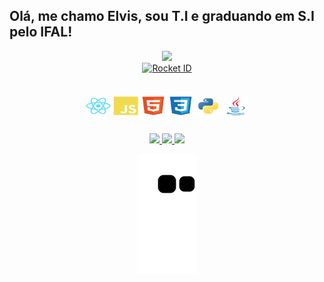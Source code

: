 ## Olá, me chamo Elvis, sou T.I e graduando em S.I pelo IFAL!

<div align="center">
  <div>
    <a href="https://github.com/antonio-elvis-dev">
      <img height="120rem" src="https://github-readme-stats.vercel.app/api/top-langs/?username=antonio-elvis-dev&layout=compact&langs_count=7&theme=dark"/>
    </a>
  </div>
  
  <div> 
    <a href="https://app.rocketseat.com.br/me/antonio-elvis-pinheiro-nascimento-da-silva-04000">
      <img src="https://app.rocketseat.com.br/api/rocketid/share?slug=antonio-elvis-pinheiro-nascimento-da-silva-04000&type=card" width="200" alt="Rocket ID"/>
    </a>
  </div>
  
  <div style="display: inline_block; margin-top: 20px;"><br>
    <img align="center" alt="Elvis-React" height="30" width="40" src="https://raw.githubusercontent.com/devicons/devicon/master/icons/react/react-original.svg">
    <img align="center" alt="Elvis-Js" height="30" width="40" src="https://raw.githubusercontent.com/devicons/devicon/master/icons/javascript/javascript-plain.svg">
    <img align="center" alt="Elvis-HTML" height="30" width="40" src="https://raw.githubusercontent.com/devicons/devicon/master/icons/html5/html5-original.svg">
    <img align="center" alt="Elvis-CSS" height="30" width="40" src="https://raw.githubusercontent.com/devicons/devicon/master/icons/css3/css3-original.svg">
    <img align="center" alt="Elvis-Python" height="30" width="40" src="https://raw.githubusercontent.com/devicons/devicon/master/icons/python/python-original.svg">
    <img align="center" alt="Elvis-Java" height="30" width="40" src="https://raw.githubusercontent.com/devicons/devicon/master/icons/java/java-original.svg">
  </div>
</div>

##

<div align="center"> 
  <a href="https://instagram.com/elvis_3.7" target="_blank">
    <img src="https://img.shields.io/badge/-Instagram-%23E4405F?style=for-the-badge&logo=instagram&logoColor=white" target="_blank">
  </a>
  <a href="mailto:githubantonioelvis@gmail.com">
    <img src="https://img.shields.io/badge/-Gmail-%23333?style=for-the-badge&logo=gmail&logoColor=white" target="_blank">
  </a>
  <a href="https://www.linkedin.com/in/ant%C3%B4nio-elvis-pinheiro-n-da-silva-b119071b2" target="_blank">
    <img src="https://img.shields.io/badge/-LinkedIn-%230077B5?style=for-the-badge&logo=linkedin&logoColor=white" target="_blank">
  </a>
  
  ![Snake animation](https://github.com/Antonio-Elvis-Dev/Antonio-Elvis-Dev/blob/output/github-contribution-grid-snake.svg)
</div>
